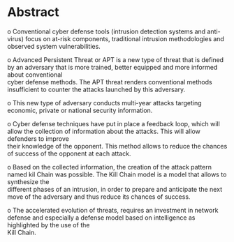 # Abstract
o Conventional cyber defense tools (intrusion detection systems and anti-virus) focus on at-risk components, traditional intrusion methodologies and observed system 
vulnerabilities.

o Advanced Persistent Threat or APT is a new type of threat that is defined by an adversary that is more trained, better equipped and more informed about conventional   
cyber defense methods. The APT threat renders conventional methods insufficient to counter the attacks launched by this adversary.

o This new type of adversary conducts multi-year attacks targeting economic, private or national security information.

o Cyber defense techniques have put in place a feedback loop, which will allow the collection of information about the attacks. This will allow defenders to improve     
their knowledge of the opponent. This method allows to reduce the chances of success of the opponent at each attack.

o Based on the collected information, the creation of the attack pattern named kil Chain was possible. The Kill Chain model is a model that allows to synthesize the     
different phases of an intrusion, in order to prepare and anticipate the next move of the adversary and thus reduce its chances of success.

o The accelerated evolution of threats, requires an investment in network defense and especially a defense model based on intelligence as highlighted by the use of the   
Kill Chain.


